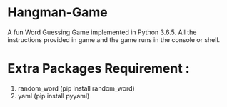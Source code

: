 # Hangman-Game

A fun Word Guessing Game implemented in Python 3.6.5. All the instructions provided in game and the game runs in the console or shell.

# Extra Packages Requirement :
1. random_word (pip install random_word)
2. yaml (pip install pyyaml)
